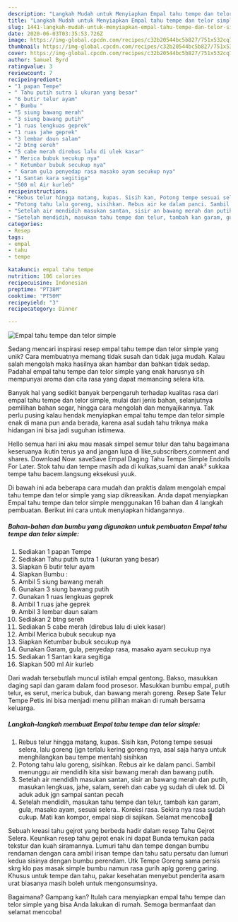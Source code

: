 ```yaml
---
description: "Langkah Mudah untuk Menyiapkan Empal tahu tempe dan telor simple Anti Gagal"
title: "Langkah Mudah untuk Menyiapkan Empal tahu tempe dan telor simple Anti Gagal"
slug: 1441-langkah-mudah-untuk-menyiapkan-empal-tahu-tempe-dan-telor-simple-anti-gagal
date: 2020-06-03T03:35:53.726Z
image: https://img-global.cpcdn.com/recipes/c32b20544bc5b827/751x532cq70/empal-tahu-tempe-dan-telor-simple-foto-resep-utama.jpg
thumbnail: https://img-global.cpcdn.com/recipes/c32b20544bc5b827/751x532cq70/empal-tahu-tempe-dan-telor-simple-foto-resep-utama.jpg
cover: https://img-global.cpcdn.com/recipes/c32b20544bc5b827/751x532cq70/empal-tahu-tempe-dan-telor-simple-foto-resep-utama.jpg
author: Samuel Byrd
ratingvalue: 3
reviewcount: 7
recipeingredient:
- "1 papan Tempe"
- " Tahu putih sutra 1 ukuran yang besar"
- "6 butir telur ayam"
- " Bumbu "
- "5 siung bawang merah"
- "3 siung bawang putih"
- "1 ruas lengkuas geprek"
- "1 ruas jahe geprek"
- "3 lembar daun salam"
- "2 btng sereh"
- "5 cabe merah direbus lalu di ulek kasar"
- " Merica bubuk secukup nya"
- " Ketumbar bubuk secukup nya"
- " Garam gula penyedap rasa masako ayam secukup nya"
- "1 Santan kara segitiga"
- "500 ml Air kurleb"
recipeinstructions:
- "Rebus telur hingga matang, kupas. Sisih kan, Potong tempe sesuai selera, lalu goreng (jgn terlalu kering goreng nya, asal saja hanya untuk menghilangkan bau tempe mentah) sisihkan"
- "Potong tahu lalu goreng, sisihkan. Rebus air ke dalam panci. Sambil menunggu air mendidih kita sisir bawang merah dan bawang putih."
- "Setelah air mendidih masukan santan, sisir an bawang merah dan putih, masukan lengkuas, jahe, salam, sereh dan cabe yg sudah di ulek td. Di aduk aduk jgn sampai santan pecah"
- "Setelah mendidih, masukan tahu tempe dan telur, tambah kan garam, gula, masako ayam, sesuai selera.. Koreksi rasa. Sekira nya rasa sudah cukup. Mati kan kompor, empal siap di sajikan. Selamat mencoba🤗"
categories:
- Resep
tags:
- empal
- tahu
- tempe

katakunci: empal tahu tempe 
nutrition: 106 calories
recipecuisine: Indonesian
preptime: "PT38M"
cooktime: "PT50M"
recipeyield: "3"
recipecategory: Dinner

---
```



![Empal tahu tempe dan telor simple](https://img-global.cpcdn.com/recipes/c32b20544bc5b827/751x532cq70/empal-tahu-tempe-dan-telor-simple-foto-resep-utama.jpg)

Sedang mencari inspirasi resep empal tahu tempe dan telor simple yang unik? Cara membuatnya memang tidak susah dan tidak juga mudah. Kalau salah mengolah maka hasilnya akan hambar dan bahkan tidak sedap. Padahal empal tahu tempe dan telor simple yang enak harusnya sih mempunyai aroma dan cita rasa yang dapat memancing selera kita.

Banyak hal yang sedikit banyak berpengaruh terhadap kualitas rasa dari empal tahu tempe dan telor simple, mulai dari jenis bahan, selanjutnya pemilihan bahan segar, hingga cara mengolah dan menyajikannya. Tak perlu pusing kalau hendak menyiapkan empal tahu tempe dan telor simple enak di mana pun anda berada, karena asal sudah tahu triknya maka hidangan ini bisa jadi suguhan istimewa.

Hello semua hari ini aku mau masak simpel semur telur dan tahu bagaimana keseruanya ikutin terus ya and jangan lupa di like,subscribers,comment and shares. Download Now. saveSave Empal Daging Tahu Tempe Simple Endolls For Later. Stok tahu dan tempe masih ada di kulkas,suami dan anak² sukkaa tempe tahu bacem.langsung eksekusi yuuk.


Di bawah ini ada beberapa cara mudah dan praktis dalam mengolah empal tahu tempe dan telor simple yang siap dikreasikan. Anda dapat menyiapkan Empal tahu tempe dan telor simple menggunakan 16 bahan dan 4 langkah pembuatan. Berikut ini cara untuk menyiapkan hidangannya.

<!--inarticleads1-->

##### Bahan-bahan dan bumbu yang digunakan untuk pembuatan Empal tahu tempe dan telor simple:

1. Sediakan 1 papan Tempe
1. Sediakan  Tahu putih sutra 1 (ukuran yang besar)
1. Siapkan 6 butir telur ayam
1. Siapkan  Bumbu :
1. Ambil 5 siung bawang merah
1. Gunakan 3 siung bawang putih
1. Gunakan 1 ruas lengkuas geprek
1. Ambil 1 ruas jahe geprek
1. Ambil 3 lembar daun salam
1. Sediakan 2 btng sereh
1. Sediakan 5 cabe merah (direbus lalu di ulek kasar)
1. Ambil  Merica bubuk secukup nya
1. Siapkan  Ketumbar bubuk secukup nya
1. Gunakan  Garam, gula, penyedap rasa, masako ayam secukup nya
1. Sediakan 1 Santan kara segitiga
1. Siapkan 500 ml Air kurleb


Dari wadah tersebutlah muncul istilah empal gentong. Bakso, masukkan daging sapi dan garam dalam food prosesor. Masukkan bumbu empal, putih telur, es serut, merica bubuk, dan bawang merah goreng. Resep Sate Telur Tempe Petis ini bisa menjadi menu pilihan makan di rumah bersama keluarga. 

<!--inarticleads2-->

##### Langkah-langkah membuat Empal tahu tempe dan telor simple:

1. Rebus telur hingga matang, kupas. Sisih kan, Potong tempe sesuai selera, lalu goreng (jgn terlalu kering goreng nya, asal saja hanya untuk menghilangkan bau tempe mentah) sisihkan
1. Potong tahu lalu goreng, sisihkan. Rebus air ke dalam panci. Sambil menunggu air mendidih kita sisir bawang merah dan bawang putih.
1. Setelah air mendidih masukan santan, sisir an bawang merah dan putih, masukan lengkuas, jahe, salam, sereh dan cabe yg sudah di ulek td. Di aduk aduk jgn sampai santan pecah
1. Setelah mendidih, masukan tahu tempe dan telur, tambah kan garam, gula, masako ayam, sesuai selera.. Koreksi rasa. Sekira nya rasa sudah cukup. Mati kan kompor, empal siap di sajikan. Selamat mencoba🤗


Sebuah kreasi tahu gejrot yang berbeda hadir dalam resep Tahu Gejrot Selera. Keunikan resep tahu gejrot enak ini dapat Bunda temukan pada tekstur dan kuah siramannya. Lumuri tahu dan tempe dengan bumbu rendaman dengan cara ambil irisan tempe dan tahu satu persatu dan lumuri kedua sisinya dengan bumbu perendam. Utk Tempe Goreng sama persis skrg klo pas masak simple bumbu namun rasa gurih aplg goreng garing. Khusus untuk tempe dan tahu, pakar kesehatan menyebut penderita asam urat biasanya masih boleh untuk mengonsumsinya. 

Bagaimana? Gampang kan? Itulah cara menyiapkan empal tahu tempe dan telor simple yang bisa Anda lakukan di rumah. Semoga bermanfaat dan selamat mencoba!
